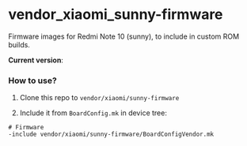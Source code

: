 # vendor_xiaomi_sunny-firmware

Firmware images for Redmi Note 10 (sunny), to include in custom ROM builds.

**Current version**: 

### How to use?

1. Clone this repo to `vendor/xiaomi/sunny-firmware`

2. Include it from `BoardConfig.mk` in device tree:

```
# Firmware
-include vendor/xiaomi/sunny-firmware/BoardConfigVendor.mk
```

